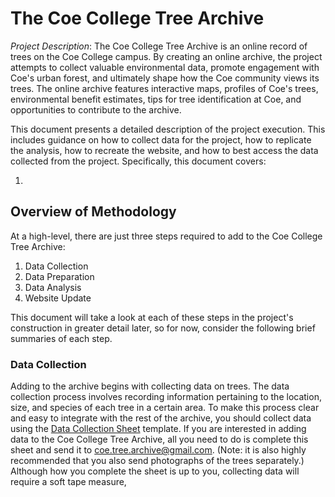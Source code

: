 # The Coe College Tree Archive

*Project Description*: The Coe College Tree Archive is an online record of trees on the Coe College campus. By creating an online archive, the project attempts to collect valuable environmental data, promote engagement with Coe's urban forest, and ultimately shape how the Coe community views its trees. The online archive features interactive maps, profiles of Coe's trees, environmental benefit estimates, tips for tree identification at Coe, and opportunities to contribute to the archive.

This document presents a detailed description of the project execution. This includes guidance on how to collect data for the project, how to replicate the analysis, how to recreate the website, and how to best access the data collected from the project. Specifically, this document covers:

1.  

## Overview of Methodology

At a high-level, there are just three steps required to add to the Coe College Tree Archive:

1.  Data Collection
2.  Data Preparation
3.  Data Analysis
4.  Website Update

This document will take a look at each of these steps in the project's construction in greater detail later, so for now, consider the following brief summaries of each step.

### Data Collection

Adding to the archive begins with collecting data on trees. The data collection process involves recording information pertaining to the location, size, and species of each tree in a certain area. To make this process clear and easy to integrate with the rest of the archive, you should collect data using the [Data Collection Sheet](https://github.com/CoeTreeArchive/CoeTreeArchive.github.io/raw/main/documentation/data-collection-sheet.xlsx) template. If you are interested in adding data to the Coe College Tree Archive, all you need to do is complete this sheet and send it to [coe.tree.archive\@gmail.com](mailto:coe.tree.archive@gmail.com). (Note: it is also highly recommended that you also send photographs of the trees separately.) Although how you complete the sheet is up to you, collecting data will require a soft tape measure,
